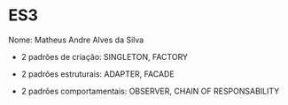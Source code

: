 # ES3
Nome: Matheus Andre Alves da Silva 

   - 2 padrões de criação: SINGLETON, FACTORY

   - 2 padrões estruturais: ADAPTER, FACADE

   - 2 padrões comportamentais: OBSERVER, CHAIN OF RESPONSABILITY
